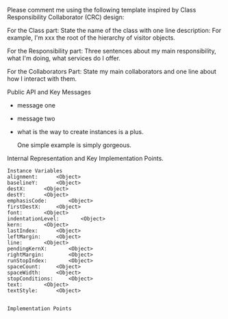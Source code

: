 Please comment me using the following template inspired by Class Responsibility Collaborator (CRC) design:For the Class part:  State the name of the class with one line description: For example, I'm xxx the root of the hierarchy of visitor objects.For the Responsibility part: Three sentences about my main responsibility, what I'm doing, what services do I offer.For the Collaborators Part: State my main collaborators and one line about how I interact with them. Public API and Key Messages- message one   - message two - what is the way to create instances is a plus.   One simple example is simply gorgeous. Internal Representation and Key Implementation Points.    Instance Variables	alignment:		<Object>	baselineY:		<Object>	destX:		<Object>	destY:		<Object>	emphasisCode:		<Object>	firstDestX:		<Object>	font:		<Object>	indentationLevel:		<Object>	kern:		<Object>	lastIndex:		<Object>	leftMargin:		<Object>	line:		<Object>	pendingKernX:		<Object>	rightMargin:		<Object>	runStopIndex:		<Object>	spaceCount:		<Object>	spaceWidth:		<Object>	stopConditions:		<Object>	text:		<Object>	textStyle:		<Object>    Implementation Points